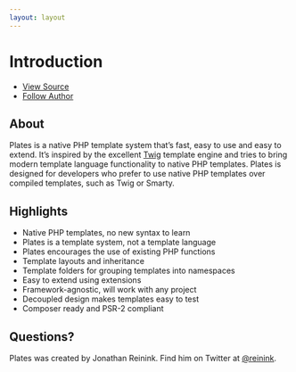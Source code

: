 ```yaml
---
layout: layout
---
```


Introduction
============

<ul class="quick_links">
    <li><a class="github" href="https://github.com/thephpleague/plates">View Source</a></li>
    <li><a class="twitter" href="https://twitter.com/reinink">Follow Author</a></li>
</ul>

## About

Plates is a native PHP template system that’s fast, easy to use and easy to extend. It’s inspired by the excellent [Twig](http://twig.sensiolabs.org/) template engine and tries to bring modern template language functionality to native PHP templates. Plates is designed for developers who prefer to use native PHP templates over compiled templates, such as Twig or Smarty.

## Highlights

- Native PHP templates, no new syntax to learn
- Plates is a template system, not a template language
- Plates encourages the use of existing PHP functions
- Template layouts and inheritance
- Template folders for grouping templates into namespaces
- Easy to extend using extensions
- Framework-agnostic, will work with any project
- Decoupled design makes templates easy to test
- Composer ready and PSR-2 compliant

## Questions?

Plates was created by Jonathan Reinink. Find him on Twitter at [@reinink](https://twitter.com/reinink).